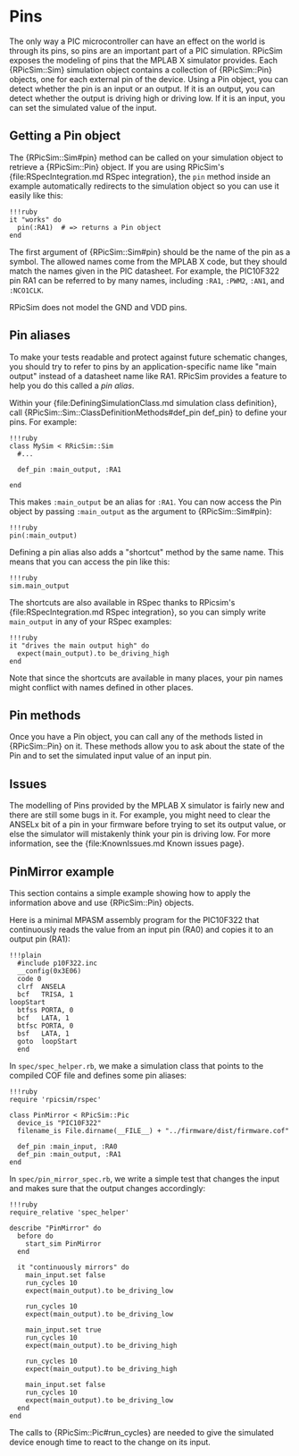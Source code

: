 Pins
====

The only way a PIC microcontroller can have an effect on the world is through its pins, so pins are an important part of a PIC simulation.
RPicSim exposes the modeling of pins that the MPLAB X simulator provides.
Each {RPicSim::Sim} simulation object contains a collection of {RPicSim::Pin} objects, one for each external pin of the device.
Using a Pin object, you can detect whether the pin is an input or an output.
If it is an output, you can detect whether the output is driving high or driving low.
If it is an input, you can set the simulated value of the input.

Getting a Pin object
----

The {RPicSim::Sim#pin} method can be called on your simulation object to retrieve a {RPicSim::Pin} object.
If you are using RPicSim's {file:RSpecIntegration.md RSpec integration}, the `pin` method inside an example automatically redirects to the simulation object so you can use it easily like this:

    !!!ruby
    it "works" do
      pin(:RA1)  # => returns a Pin object
    end

The first argument of {RPicSim::Sim#pin} should be the name of the pin as a symbol.
The allowed names come from the MPLAB X code, but they should match the names given in the PIC datasheet.
For example, the PIC10F322 pin RA1 can be referred to by many names, including `:RA1`, `:PWM2`, `:AN1`, and `:NCO1CLK`.

RPicSim does not model the GND and VDD pins.

Pin aliases
----

To make your tests readable and protect against future schematic changes, you should try to refer to pins by an application-specific name like "main output" instead of a datasheet name like RA1.  RPicSim provides a feature to help you do this called a _pin alias_.

Within your {file:DefiningSimulationClass.md simulation class definition}, call {RPicSim::Sim::ClassDefinitionMethods#def_pin def_pin} to define your pins.
For example:

    !!!ruby
    class MySim < RRicSim::Sim
      #...
      
      def_pin :main_output, :RA1
      
    end

This makes `:main_output` be an alias for `:RA1`.  You can now access the Pin object by passing `:main_output` as the argument to {RPicSim::Sim#pin}:

    !!!ruby
    pin(:main_output)
    
Defining a pin alias also adds a "shortcut" method by the same name.  This means that you can access the pin like this:

    !!!ruby
    sim.main_output
    
The shortcuts are also available in RSpec thanks to RPicsim's {file:RSpecIntegration.md RSpec integration}, so you can simply write `main_output` in any of your RSpec examples:

    !!!ruby
    it "drives the main output high" do
      expect(main_output).to be_driving_high
    end
    
Note that since the shortcuts are available in many places, your pin names might conflict with names defined in other places.


Pin methods
----

Once you have a Pin object, you can call any of the methods listed in {RPicSim::Pin} on it.  These methods allow you to ask about the state of the Pin and to set the simulated input value of an input pin.


Issues
----

The modelling of Pins provided by the MPLAB X simulator is fairly new and there are still some bugs in it.
For example, you might need to clear the ANSELx bit of a pin in your firmware before trying to set its output value, or else the simulator will mistakenly think your pin is driving low.
For more information, see the {file:KnownIssues.md Known issues page}.


PinMirror example
----

This section contains a simple example showing how to apply the information above and use {RPicSim::Pin} objects.

Here is a minimal MPASM assembly program for the PIC10F322 that continuously reads the value from an input pin (RA0) and copies it to an output pin (RA1):

    !!!plain
      #include p10F322.inc
      __config(0x3E06)
      code 0
      clrf  ANSELA
      bcf   TRISA, 1
    loopStart
      btfss PORTA, 0
      bcf   LATA, 1
      btfsc PORTA, 0
      bsf   LATA, 1
      goto  loopStart
      end

In `spec/spec_helper.rb`, we make a simulation class that points to the compiled COF file and defines some pin aliases:

    !!!ruby
    require 'rpicsim/rspec'
    
    class PinMirror < RPicSim::Pic
      device_is "PIC10F322"
      filename_is File.dirname(__FILE__) + "../firmware/dist/firmware.cof"
        
      def_pin :main_input, :RA0
      def_pin :main_output, :RA1
    end
    
In `spec/pin_mirror_spec.rb`, we write a simple test that changes the input and makes sure that the output changes accordingly:

    !!!ruby
    require_relative 'spec_helper'

    describe "PinMirror" do
      before do
        start_sim PinMirror
      end

      it "continuously mirrors" do
        main_input.set false
        run_cycles 10
        expect(main_output).to be_driving_low

        run_cycles 10
        expect(main_output).to be_driving_low

        main_input.set true
        run_cycles 10
        expect(main_output).to be_driving_high

        run_cycles 10
        expect(main_output).to be_driving_high
        
        main_input.set false
        run_cycles 10
        expect(main_output).to be_driving_low
      end
    end

The calls to {RPicSim::Pic#run_cycles} are needed to give the simulated device enough time to react to the change on its input.
